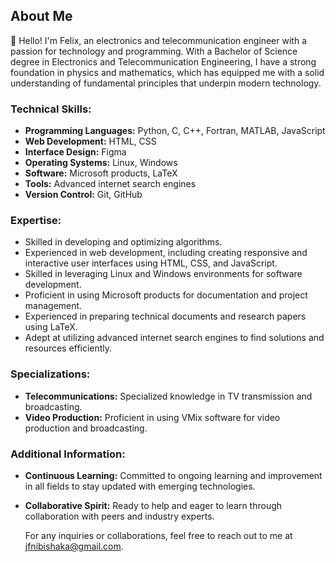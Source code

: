 ## About Me

👋 Hello! I'm Felix, an electronics and telecommunication engineer with a passion for technology and programming.
With a Bachelor of Science degree in Electronics and Telecommunication Engineering, I have a strong foundation in physics and mathematics, 
which has equipped me with a solid understanding of fundamental principles that underpin modern technology.

### Technical Skills:

- **Programming Languages:** Python, C, C++, Fortran, MATLAB, JavaScript
- **Web Development:** HTML, CSS
- **Interface Design:** Figma
- **Operating Systems:** Linux, Windows
- **Software:** Microsoft products, LaTeX
- **Tools:** Advanced internet search engines
- **Version Control:** Git, GitHub

### Expertise:

- Skilled in developing and optimizing algorithms.
- Experienced in web development, including creating responsive and interactive user interfaces using HTML, CSS, and JavaScript.
- Skilled in leveraging Linux and Windows environments for software development.
- Proficient in using Microsoft products for documentation and project management.
- Experienced in preparing technical documents and research papers using LaTeX.
- Adept at utilizing advanced internet search engines to find solutions and resources efficiently.

### Specializations:

- **Telecommunications:** Specialized knowledge in TV transmission and broadcasting.
- **Video Production:** Proficient in using VMix software for video production and broadcasting.

### Additional Information:

- **Continuous Learning:** Committed to ongoing learning and improvement in all fields to stay updated with emerging technologies.
- **Collaborative Spirit:** Ready to help and eager to learn through collaboration with peers and industry experts.


  For any inquiries or collaborations, feel free to reach out to me at [jfnibishaka@gmail.com](mailto:jfnibishaka@gmail.com).


<!-- 🌐 Connect with me on [LinkedIn](your LinkedIn profile URL) to stay updated on my latest projects and endeavors!-->

